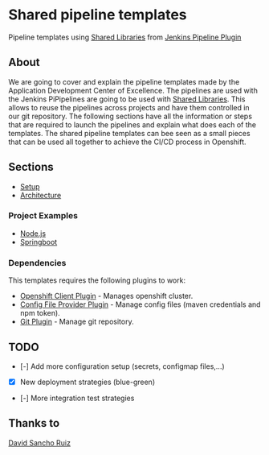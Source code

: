 # Shared pipeline templates

Pipeline templates using [Shared Libraries](https://jenkins.io/doc/book/pipeline/shared-libraries/) from [Jenkins Pipeline Plugin](https://wiki.jenkins.io/display/JENKINS/Pipeline+Plugin)

## About
We are going to cover and explain the pipeline templates made by the Application Development Center of Excellence.
The pipelines are used with the Jenkins PiPipelines are going to be used with [Shared Libraries](https://jenkins.io/doc/book/pipeline/shared-libraries/). This allows to reuse the pipelines across projects and have them controlled in our git repository.
The following sections have all the information or steps that are required to launch the pipelines and explain what does each of the templates.
The shared pipeline templates can bee seen as a small pieces that can be used all together to achieve the CI/CD process in Openshift.

## Sections
- [Setup](sections/setup.md)
- [Architecture](sections/architecture.md)

### Project Examples
 - [Node.js](https://github.com/rhappdev/springboot-template)
 - [Springboot](https://github.com/rhappdev/nodejs-template)
 
### Dependencies
This templates requires the following plugins to work:

* [Openshift Client Plugin] - Manages openshift cluster.
* [Config File Provider Plugin] - Manage config files (maven credentials and npm token).
* [Git Plugin] - Manage git repository.

## TODO
 - [-] Add more configuration setup (secrets, configmap files,...)
 - [X] New deployment strategies (blue-green)
 - [-] More integration test strategies

## Thanks to
[David Sancho Ruiz](https://es.linkedin.com/in/dsanchoruiz)

   [Openshift Client Plugin]: <https://github.com/openshift/jenkins-client-plugin>
   [Config File Provider Plugin]: <https://wiki.jenkins.io/display/JENKINS/Config+File+Provider+Plugin>
   [Git Plugin]: <https://wiki.jenkins.io/display/JENKINS/Git+Plugin>
   

